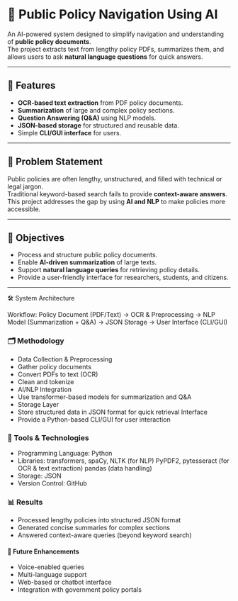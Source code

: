 # 📘 Public Policy Navigation Using AI

An AI-powered system designed to simplify navigation and understanding of **public policy documents**.  
The project extracts text from lengthy policy PDFs, summarizes them, and allows users to ask **natural language questions** for quick answers.  

---

## 🚀 Features
- **OCR-based text extraction** from PDF policy documents.  
- **Summarization** of large and complex policy sections.  
- **Question Answering (Q&A)** using NLP models.  
- **JSON-based storage** for structured and reusable data.  
- Simple **CLI/GUI interface** for users.  

---

## 🎯 Problem Statement
Public policies are often lengthy, unstructured, and filled with technical or legal jargon.  
Traditional keyword-based search fails to provide **context-aware answers**.  
This project addresses the gap by using **AI and NLP** to make policies more accessible.  

---

## 📌 Objectives
- Process and structure public policy documents.  
- Enable **AI-driven summarization** of large texts.  
- Support **natural language queries** for retrieving policy details.  
- Provide a user-friendly interface for researchers, students, and citizens.  

---

🛠️ System Architecture

Workflow:
Policy Document (PDF/Text) → OCR & Preprocessing → NLP Model (Summarization + Q&A) → JSON Storage → User Interface (CLI/GUI)

### 🗂️ Methodology
- Data Collection & Preprocessing
- Gather policy documents
- Convert PDFs to text (OCR)
- Clean and tokenize
- AI/NLP Integration
- Use transformer-based models for summarization and Q&A
- Storage Layer
- Store structured data in JSON format for quick retrieval Interface
- Provide a Python-based CLI/GUI for user interaction

### 🧰 Tools & Technologies
- Programming Language: Python
- Libraries: transformers, spaCy, NLTK (for NLP)
   PyPDF2, pytesseract (for OCR & text extraction)
  pandas (data handling)
- Storage: JSON
- Version Control: GitHub

### 📊 Results
- Processed lengthy policies into structured JSON format
- Generated concise summaries for complex sections
- Answered context-aware queries (beyond keyword search)

#### 🔮 Future Enhancements
- Voice-enabled queries
- Multi-language support
- Web-based or chatbot interface
- Integration with government policy portals
